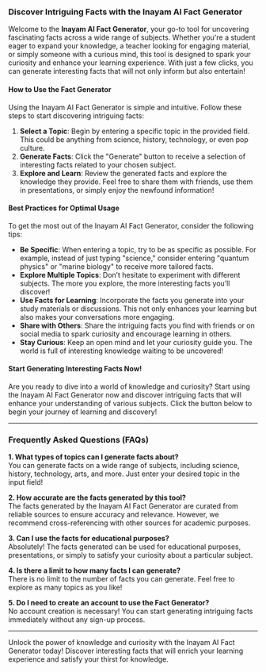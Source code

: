 ### Discover Intriguing Facts with the Inayam AI Fact Generator

Welcome to the **Inayam AI Fact Generator**, your go-to tool for uncovering fascinating facts across a wide range of subjects. Whether you're a student eager to expand your knowledge, a teacher looking for engaging material, or simply someone with a curious mind, this tool is designed to spark your curiosity and enhance your learning experience. With just a few clicks, you can generate interesting facts that will not only inform but also entertain!

#### How to Use the Fact Generator

Using the Inayam AI Fact Generator is simple and intuitive. Follow these steps to start discovering intriguing facts:

1. **Select a Topic**: Begin by entering a specific topic in the provided field. This could be anything from science, history, technology, or even pop culture.
2. **Generate Facts**: Click the "Generate" button to receive a selection of interesting facts related to your chosen subject.
3. **Explore and Learn**: Review the generated facts and explore the knowledge they provide. Feel free to share them with friends, use them in presentations, or simply enjoy the newfound information!

#### Best Practices for Optimal Usage

To get the most out of the Inayam AI Fact Generator, consider the following tips:

- **Be Specific**: When entering a topic, try to be as specific as possible. For example, instead of just typing "science," consider entering "quantum physics" or "marine biology" to receive more tailored facts.
- **Explore Multiple Topics**: Don’t hesitate to experiment with different subjects. The more you explore, the more interesting facts you’ll discover!
- **Use Facts for Learning**: Incorporate the facts you generate into your study materials or discussions. This not only enhances your learning but also makes your conversations more engaging.
- **Share with Others**: Share the intriguing facts you find with friends or on social media to spark curiosity and encourage learning in others.
- **Stay Curious**: Keep an open mind and let your curiosity guide you. The world is full of interesting knowledge waiting to be uncovered!

#### Start Generating Interesting Facts Now!

Are you ready to dive into a world of knowledge and curiosity? Start using the Inayam AI Fact Generator now and discover intriguing facts that will enhance your understanding of various subjects. Click the button below to begin your journey of learning and discovery!

---

### Frequently Asked Questions (FAQs)

**1. What types of topics can I generate facts about?**  
You can generate facts on a wide range of subjects, including science, history, technology, arts, and more. Just enter your desired topic in the input field!

**2. How accurate are the facts generated by this tool?**  
The facts generated by the Inayam AI Fact Generator are curated from reliable sources to ensure accuracy and relevance. However, we recommend cross-referencing with other sources for academic purposes.

**3. Can I use the facts for educational purposes?**  
Absolutely! The facts generated can be used for educational purposes, presentations, or simply to satisfy your curiosity about a particular subject.

**4. Is there a limit to how many facts I can generate?**  
There is no limit to the number of facts you can generate. Feel free to explore as many topics as you like!

**5. Do I need to create an account to use the Fact Generator?**  
No account creation is necessary! You can start generating intriguing facts immediately without any sign-up process.

---

Unlock the power of knowledge and curiosity with the Inayam AI Fact Generator today! Discover interesting facts that will enrich your learning experience and satisfy your thirst for knowledge.